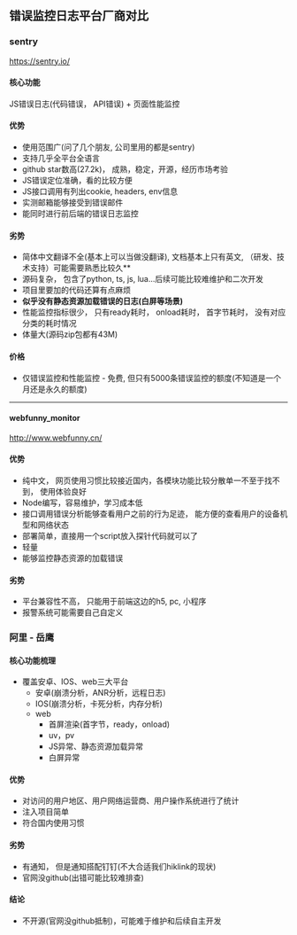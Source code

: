 ## 错误监控日志平台厂商对比
### sentry
https://sentry.io/
#### 核心功能
JS错误日志(代码错误， API错误) + 页面性能监控

#### 优势
- 使用范围广(问了几个朋友, 公司里用的都是sentry)
- 支持几乎全平台全语言
- github star数高(27.2k)， 成熟，稳定，开源，经历市场考验
- JS错误定位准确，看的比较方便
- JS接口调用有列出cookie, headers, env信息
- 实测邮箱能够接受到错误邮件
- 能同时进行前后端的错误日志监控

#### 劣势
- 简体中文翻译不全(基本上可以当做没翻译), 文档基本上只有英文, （研发、技术支持）可能需要熟悉比较久**
- 源码复杂， 包含了python, ts, js, lua...后续可能比较难维护和二次开发
- 项目里要加的代码还算有点麻烦
- **似乎没有静态资源加载错误的日志(白屏等场景)**
- 性能监控指标很少， 只有ready耗时， onload耗时， 首字节耗时， 没有对应分类的耗时情况
- 体量大(源码zip包都有43M)

#### 价格
- 仅错误监控和性能监控 - 免费, 但只有5000条错误监控的额度(不知道是一个月还是永久的额度)

----

#### webfunny_monitor
http://www.webfunny.cn/
#### 优势
- 纯中文， 网页使用习惯比较接近国内，各模块功能比较分散单一不至于找不到， 使用体验良好
- Node编写，容易维护，学习成本低
- 接口调用错误分析能够查看用户之前的行为足迹， 能方便的查看用户的设备机型和网络状态
- 部署简单，直接用一个script放入探针代码就可以了
- 轻量
- 能够监控静态资源的加载错误

#### 劣势
- 平台兼容性不高， 只能用于前端这边的h5, pc, 小程序
- 报警系统可能需要自己自定义

### 阿里 - 岳鹰
#### 核心功能梳理
- 覆盖安卓、IOS、web三大平台
    - 安卓(崩溃分析，ANR分析，远程日志)
    - IOS(崩溃分析，卡死分析，内存分析)
    - web
      - 首屏渲染(首字节，ready，onload)
      - uv，pv
      - JS异常、静态资源加载异常
      - 白屏异常

#### 优势
- 对访问的用户地区、用户网络运营商、用户操作系统进行了统计
- 注入项目简单
- 符合国内使用习惯

#### 劣势
- 有通知， 但是通知搭配钉钉(不大合适我们hiklink的现状)
- 官网没github(出错可能比较难排查)

#### 结论
- 不开源(官网没github抵制)，可能难于维护和后续自主开发
